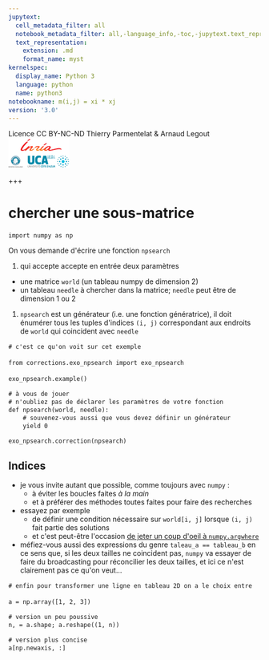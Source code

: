 ```yaml
---
jupytext:
  cell_metadata_filter: all
  notebook_metadata_filter: all,-language_info,-toc,-jupytext.text_representation.jupytext_version,-jupytext.text_representation.format_version
  text_representation:
    extension: .md
    format_name: myst
kernelspec:
  display_name: Python 3
  language: python
  name: python3
notebookname: m(i,j) = xi * xj
version: '3.0'
---
```


<div class="licence">
<span>Licence CC BY-NC-ND</span>
<span>Thierry Parmentelat &amp; Arnaud Legout</span>
<span><img src="media/both-logos-small-alpha.png" /></span>
</div>

+++

# chercher une sous-matrice

```{code-cell} ipython3
import numpy as np
```

On vous demande d'écrire une fonction `npsearch`

1. qui accepte accepte en entrée deux paramètres
  * une matrice `world` (un tableau numpy de dimension 2)
  * un tableau `needle` à chercher dans la matrice; `needle` peut être de dimension 1 ou 2
1. `npsearch` est un générateur (i.e. une fonction génératrice), il doit énumérer tous les tuples d'indices `(i, j)` correspondant aux endroits de `world` qui coincident avec `needle`

```{code-cell} ipython3
# c'est ce qu'on voit sur cet exemple

from corrections.exo_npsearch import exo_npsearch

exo_npsearch.example()
```

```{code-cell} ipython3
# à vous de jouer
# n'oubliez pas de déclarer les paramètres de votre fonction
def npsearch(world, needle):
    # souvenez-vous aussi que vous devez définir un générateur
    yield 0
```

```{code-cell} ipython3
exo_npsearch.correction(npsearch)
```

## Indices

* je vous invite autant que possible, comme toujours avec `numpy` :
  * à éviter  les boucles faites *à la main*
  * et à préférer des méthodes toutes faites pour faire des recherches
* essayez par exemple 
  * de définir une condition nécessaire sur `world[i, j]` lorsque `(i, j)` fait partie des solutions
  * et c'est peut-être l'occasion [de jeter un coup d'oeil à `numpy.argwhere`](https://numpy.org/doc/stable/reference/generated/numpy.argwhere.html)
* méfiez-vous aussi des expressions du genre `taleau_a == tableau_b` en ce sens que, si les deux tailles ne coincident pas, `numpy` va essayer de faire du broadcasting pour réconcilier les deux tailles, et ici ce n'est clairement pas ce qu'on veut...

```{code-cell} ipython3
# enfin pour transformer une ligne en tableau 2D on a le choix entre 

a = np.array([1, 2, 3])
```

```{code-cell} ipython3
# version un peu poussive
n, = a.shape; a.reshape((1, n))
```

```{code-cell} ipython3
# version plus concise
a[np.newaxis, :]
```
